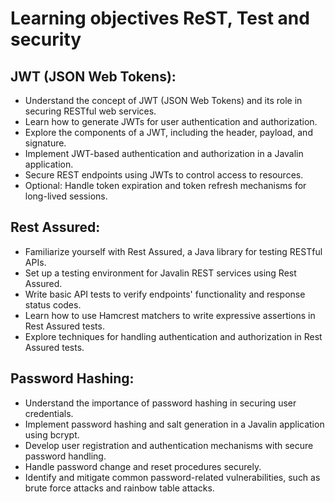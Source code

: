 # Learning objectives ReST, Test and security

## JWT (JSON Web Tokens):

- Understand the concept of JWT (JSON Web Tokens) and its role in securing RESTful web services.
- Learn how to generate JWTs for user authentication and authorization.
- Explore the components of a JWT, including the header, payload, and signature.
- Implement JWT-based authentication and authorization in a Javalin application.
- Secure REST endpoints using JWTs to control access to resources.
- Optional: Handle token expiration and token refresh mechanisms for long-lived sessions.

## Rest Assured:

 - Familiarize yourself with Rest Assured, a Java library for testing RESTful APIs.
 - Set up a testing environment for Javalin REST services using Rest Assured.
 - Write basic API tests to verify endpoints' functionality and response status codes.
 - Learn how to use Hamcrest matchers to write expressive assertions in Rest Assured tests.
 - Explore techniques for handling authentication and authorization in Rest Assured tests.

## Password Hashing:

- Understand the importance of password hashing in securing user credentials.
- Implement password hashing and salt generation in a Javalin application using bcrypt.
- Develop user registration and authentication mechanisms with secure password handling.
- Handle password change and reset procedures securely.
- Identify and mitigate common password-related vulnerabilities, such as brute force attacks and rainbow table attacks.